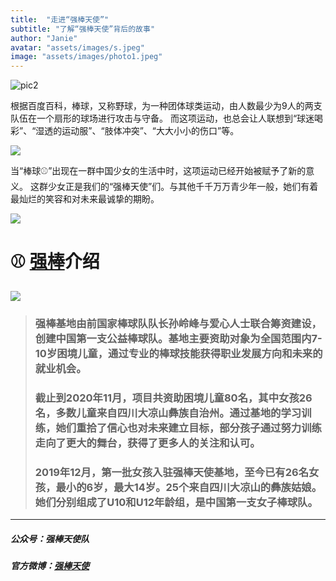 ```yaml
---
title:  "走进“强棒天使”"
subtitle: "了解“强棒天使”背后的故事"
author: "Janie"
avatar: "assets/images/s.jpeg"
image: "assets/images/photo1.jpeg"
---
```



![pic2](https://tva1.sinaimg.cn/large/e6c9d24ely1gojp3b3e7dj20m80tnq4b.jpg)

根据百度百科，棒球，又称野球，为一种团体球类运动，由人数最少为9人的两支队伍在一个扇形的球场进行攻击与守备。 
而这项运动，也总会让人联想到“球迷喝彩”、“湿透的运动服”、“肢体冲突”、“大大小小的伤口”等。

![](https://tva1.sinaimg.cn/large/e6c9d24ely1gojq5501ddj20m80go0x3.jpg)

当“棒球⚾️”出现在一群中国少女的生活中时，这项运动已经开始被赋予了新的意义。 
这群少女正是我们的“强棒天使”们。与其他千千万万青少年一般，她们有着最灿烂的笑容和对未来最诚挚的期盼。

![](https://tva1.sinaimg.cn/large/e6c9d24ely1gojq93rlb7j20ku0fnwxc.jpg)

# ⚾️ [强棒](https://baike.baidu.com/item/%E5%BC%BA%E6%A3%92%E5%A4%A9%E4%BD%BF%E9%A1%B9%E7%9B%AE/53242363)介绍

![](https://tva1.sinaimg.cn/large/e6c9d24ely1gojppnd7vij219p0u0jzd.jpg)


>### 强棒基地由前国家棒球队队长孙岭峰与爱心人士联合筹资建设，创建中国第一支**公益棒球队**。基地主要资助对象为全国范围内7-10岁困境儿童，通过专业的棒球技能获得职业发展方向和未来的就业机会。
> 
>### 截止到2020年11月，项目共资助困境儿童80名，其中女孩26名，多数儿童来自四川大凉山彝族自治州。通过基地的学习训练，她们重拾了信心也对未来建立目标，部分孩子通过努力训练走向了更大的舞台，获得了更多人的关注和认可。
>### 2019年12月，第一批女孩入驻强棒天使基地，至今已有26名女孩，最小的6岁，最大14岁。25个来自四川大凉山的彝族姑娘。她们分别组成了U10和U12年龄组，是中国第一支女子棒球队。

*** 


##### 公众号：强棒天使队
##### 官方微博：[强棒天使](https://weibo.com/PBangels)
